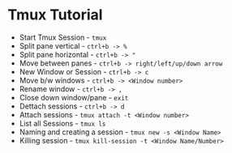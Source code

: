 # Tmux Tutorial

* Start Tmux Session - `tmux`
* Split pane vertical - `ctrl+b -> %`
* Split pane horizontal - `ctrl+b -> "`
* Move between panes - `ctrl+b -> right/left/up/down arrow`
* New Window or Session - `ctrl+b -> c`
* Move b/w windows - `ctrl+b -> <Window number>`
* Rename window - `ctrl+b -> , `
* Close down window/pane - `exit`
* Dettach sessions - `ctrl+b -> d`
* Attach sessions - `tmux attach -t <Window number>`
* List all Sessions - `tmux ls`
* Naming and creating a session - `tmux new -s <Window Name>`
* Killing session - `tmux kill-session -t <Window Name/Number>`
